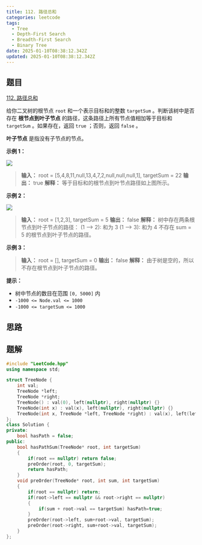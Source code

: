 ```yaml
---
title: 112. 路径总和
categories: leetcode
tags: 
  - Tree
  - Depth-First Search
  - Breadth-First Search
  - Binary Tree
date: 2025-01-10T08:38:12.342Z
updated: 2025-01-10T08:38:12.342Z
---
```


<!--more-->

## 题目

[112. 路径总和](https://leetcode.cn/problems/path-sum)

给你二叉树的根节点 `root` 和一个表示目标和的整数 `targetSum` 。判断该树中是否存在 **根节点到叶子节点**
的路径，这条路径上所有节点值相加等于目标和 `targetSum` 。如果存在，返回 `true` ；否则，返回 `false` 。

**叶子节点** 是指没有子节点的节点。



**示例 1：**

![](https://assets.leetcode.com/uploads/2021/01/18/pathsum1.jpg)

> 
> 
> **输入：** root = [5,4,8,11,null,13,4,7,2,null,null,null,1], targetSum = 22
> **输出：** true
> **解释：** 等于目标和的根节点到叶节点路径如上图所示。
> 

**示例 2：**

![](https://assets.leetcode.com/uploads/2021/01/18/pathsum2.jpg)

> 
> 
> **输入：** root = [1,2,3], targetSum = 5
> **输出：** false
> **解释：** 树中存在两条根节点到叶子节点的路径：
> (1 --> 2): 和为 3
> (1 --> 3): 和为 4
> 不存在 sum = 5 的根节点到叶子节点的路径。

**示例 3：**

> 
> 
> **输入：** root = [], targetSum = 0
> **输出：** false
> **解释：** 由于树是空的，所以不存在根节点到叶子节点的路径。
> 



**提示：**

  * 树中节点的数目在范围 `[0, 5000]` 内
  * `-1000 <= Node.val <= 1000`
  * `-1000 <= targetSum <= 1000`



## 思路


## 题解

```cpp
#include "LeetCode.hpp"
using namespace std;

struct TreeNode {
    int val;
    TreeNode *left;
    TreeNode *right;
    TreeNode() : val(0), left(nullptr), right(nullptr) {}
    TreeNode(int x) : val(x), left(nullptr), right(nullptr) {}
    TreeNode(int x, TreeNode *left, TreeNode *right) : val(x), left(left), right(right) {}
};
class Solution {
private:
    bool hasPath = false;
public:
    bool hasPathSum(TreeNode* root, int targetSum) 
    {
        if(root == nullptr) return false;
        preOrder(root, 0, targetSum);
        return hasPath;
    }
    void preOrder(TreeNode* root, int sum, int targetSum)
    {
        if(root == nullptr) return;
        if(root->left == nullptr && root->right == nullptr)
        {
            if(sum + root->val == targetSum) hasPath=true;
        }
        preOrder(root->left, sum+root->val, targetSum);
        preOrder(root->right, sum+root->val, targetSum);
    }
};
```

